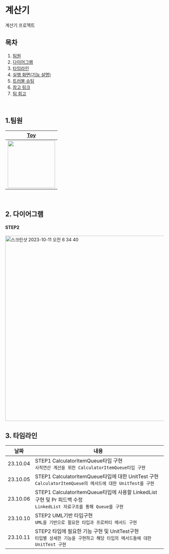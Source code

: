 # 계산기

계산기 프로젝트

## 목차

1. [팀원](#1-팀원)
2. [다이어그램](#2-다이어그램)
3. [타임라인](#3-타임라인)
4. [실행 화면(기능 설명)](#4-실행화면기능-설명)
5. [트러블 슈팅](#5-트러블-슈팅)
6. [참고 링크](#6-참고-링크)
7. [팀 회고](#7-팀-회고)

<br>

## 1.팀원

| [Toy](https://github.com/woohyeon3382)  | 
| :--------: | 
|<img src=https://github.com/woohyeon3382/ios-calculator-app/assets/123448121/08446fcd-aa8e-4214-92ae-282cf39e2c1a height="150"/> |

<br>

## 2. 다이어그램
#### STEP2
<img width="589" alt="스크린샷 2023-10-11 오전 6 34 40" src="https://github.com/woohyeon3382/ios-calculator-app/assets/123448121/62d32518-7e60-479e-94f6-64c3ba17854c">

<br>

## 3. 타임라인
|날짜|내용|
|------|---|
|23.10.04|STEP1 CalculatorItemQueue타입 구현 <br>`사칙연산 계산을 위한 CalculatorItemQueue타입 구현 `
|23.10.05|STEP1 CalculatorItemQueue타입에 대한 UnitTest 구현 <br> `CalculatorItemQueue의 메서드에 대한 UnitTest를 구현`
|23.10.06|STEP1 CalculatorItemQueue타입에 사용할 LinkedList 구현 및 Pr 피드백 수정 <br> `LinkedList 자료구조를 통해 Queue를 구현`
|23.10.10|STEP2 UML기반 타입구현 <br> `UML을 기반으로 필요한 타입과 프로퍼티 메서드 구현`
|23.10.11|STEP2 타입에 필요한 기능 구현 및 UnitTest구현 <br> `타입별 상세한 기능을 구현하고 해당 타입의 메서드들에 대한 UnitTest 구현`

